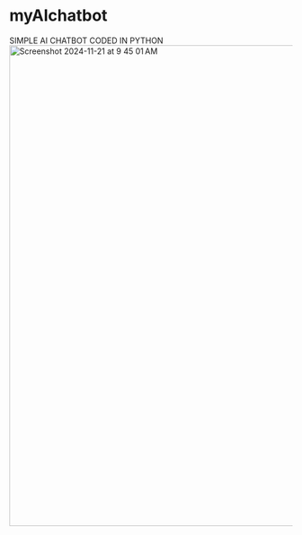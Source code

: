 # myAIchatbot

SIMPLE AI CHATBOT CODED IN PYTHON
<img width="857" alt="Screenshot 2024-11-21 at 9 45 01 AM" src="https://github.com/user-attachments/assets/0c1e8bf2-c56f-4a9a-bf88-f8ed115b98ae">
